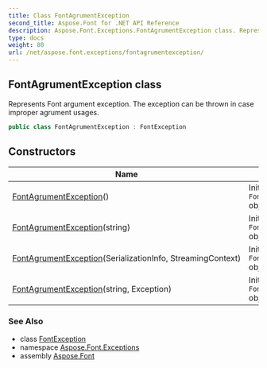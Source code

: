 ```yaml
---
title: Class FontAgrumentException
second_title: Aspose.Font for .NET API Reference
description: Aspose.Font.Exceptions.FontAgrumentException class. Represents Font argument exception. The exception can be thrown in case improper agrument usages
type: docs
weight: 80
url: /net/aspose.font.exceptions/fontagrumentexception/
---
```

## FontAgrumentException class

Represents Font argument exception. The exception can be thrown in case improper agrument usages.

```csharp
public class FontAgrumentException : FontException
```

## Constructors

| Name | Description |
| --- | --- |
| [FontAgrumentException](fontagrumentexception/#constructor)() | Initializes new `FontAgrumentException` object. |
| [FontAgrumentException](fontagrumentexception/#constructor_2)(string) | Initializes new `FontAgrumentException` object. |
| [FontAgrumentException](fontagrumentexception/#constructor_1)(SerializationInfo, StreamingContext) | Initializes new `FontAgrumentException` object. |
| [FontAgrumentException](fontagrumentexception/#constructor_3)(string, Exception) | Initializes new `FontAgrumentException` object. |

### See Also

* class [FontException](../fontexception/)
* namespace [Aspose.Font.Exceptions](../../aspose.font.exceptions/)
* assembly [Aspose.Font](../../)


